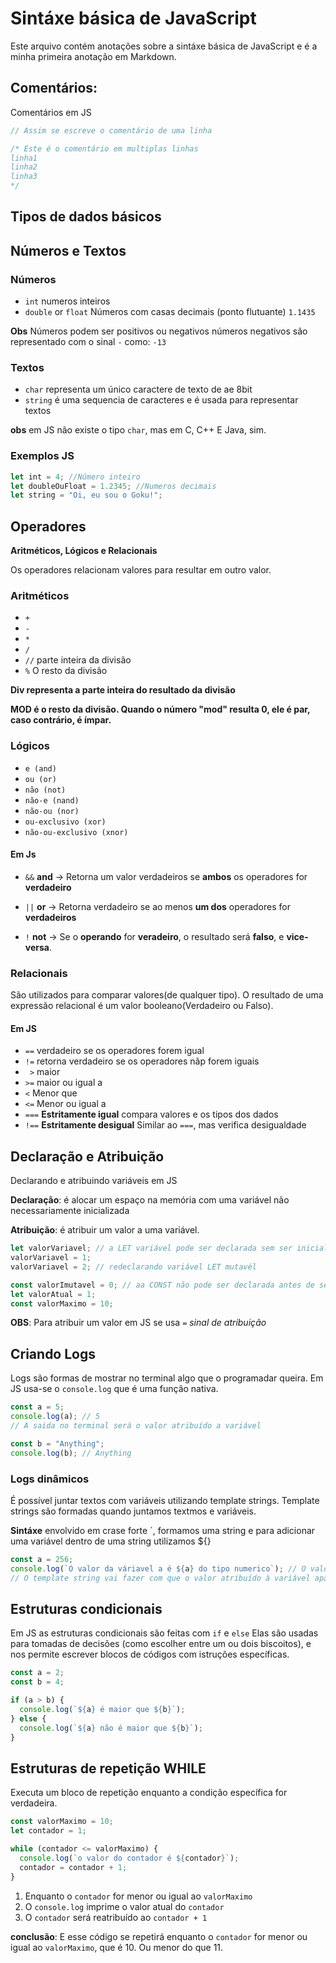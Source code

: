 # Sintáxe básica de JavaScript

Este arquivo contém anotações sobre a sintáxe básica de JavaScript e é a minha primeira anotação em Markdown.

## Comentários:

Comentários em JS

```js
// Assim se escreve o comentário de uma linha

/* Este é o comentário em multiplas linhas
linha1
linha2
linha3
*/
```

## Tipos de dados básicos

## Números e Textos

### Números

- `int` numeros inteiros
- `double` or `float` Números com casas decimais (ponto flutuante) `1.1435`

**Obs** Números podem ser positivos ou negativos
números negativos são representado com o sinal `-` como: `-13`

### Textos

- `char` representa um único caractere de texto de ae 8bit
- `string` é uma sequencia de caracteres e é usada para representar textos

**obs** em JS não existe o tipo `char`, mas em C, C++ E Java, sim.

### Exemplos JS

```js
let int = 4; //Número inteiro
let doubleOuFloat = 1.2345; //Numeros decimais
let string = "Oi, eu sou o Goku!";
```

## Operadores

**Aritméticos, Lógicos e Relacionais**

Os operadores relacionam valores para resultar em outro valor.

### Aritméticos

- `+`
- `-`
- `*`
- `/`
- `//` parte inteira da divisão
- `%` O resto da divisão

**Div representa a parte inteira do resultado da divisão**

**MOD é o resto da divisão. Quando o número "mod" resulta 0, ele é par, caso contrário, é ímpar.**

### Lógicos

- `e (and)`
- `ou (or)`
- `não (not)`
- `não-e (nand)`
- `não-ou (nor)`
- `ou-exclusivo (xor)`
- `não-ou-exclusivo (xnor)`

#### Em Js

- `&&` **and** -> Retorna um valor verdadeiros se **ambos** os operadores for **verdadeiro**

- `||` **or** -> Retorna verdadeiro se ao menos **um dos** operadores for **verdadeiros**

- `!` **not** -> Se o **operando** for **veradeiro**, o resultado será **falso**, e **vice-versa**.

### Relacionais

São utilizados para comparar valores(de qualquer tipo). O resultado de uma expressão relacional é um valor booleano(Verdadeiro ou Falso).

#### Em JS

- `==` verdadeiro se os operadores forem igual
- `!=` retorna verdadeiro se os operadores nãp forem iguais
- ` >` maior
- `>=` maior ou igual a
- `<` Menor que
- `<=` Menor ou igual a
- `===` **Estritamente igual** compara valores e os tipos dos dados
- `!==` **Estritamente desigual** Similar ao `===`, mas verifica desigualdade

## Declaração e Atribuição

Declarando e atribuindo variáveis em JS

**Declaração**: é alocar um espaço na memória com uma variável não necessariamente inicializada

**Atribuição**: é atribuir um valor a uma variável.

```js
let valorVariavel; // a LET variável pode ser declarada sem ser inicializada
valorVariavel = 1;
valorVariavel = 2; // redeclarando variável LET mutavél

const valorImutavel = 0; // aa CONST não pode ser declarada antes de ser inicializada
let valorAtual = 1;
const valorMaximo = 10;
```

**OBS**: Para atribuir um valor em JS se usa `=` _sinal de atribuição_

## Criando Logs

Logs são formas de mostrar no terminal algo que o programadar queira.
Em JS usa-se o `console.log` que é uma função nativa.

```js
const a = 5;
console.log(a); // 5
// A saida no terminal será o valor atribuído a variável

const b = "Anything";
console.log(b); // Anything
```

### Logs dinâmicos

É possível juntar textos com variáveis utilizando template strings.
Template strings são formadas quando juntamos textmos e variáveis.

**Sintáxe** envolvido em crase forte `, formamos uma string e para adicionar uma variável dentro de uma string utilizamos ${}

```js
const a = 256;
console.log(`O valor da váriavel a é ${a} do tipo numerico`); // O valor da váriavel a é 256 do tipo numerico
// O template string vai fazer com que o valor atribuído à variável apareça na tela
```

## Estruturas condicionais

Em JS as estruturas condicionais são feitas com `if` e `else`
Elas são usadas para tomadas de decisões (como escolher entre um ou dois biscoitos), e nos permite escrever blocos de códigos com istruções específicas.

```js
const a = 2;
const b = 4;

if (a > b) {
  console.log(`${a} é maior que ${b}`);
} else {
  console.log(`${a} não é maior que ${b}`);
}
```

## Estruturas de repetição WHILE

Executa um bloco de repetição enquanto a condição específica for verdadeira.

```js
const valorMaximo = 10;
let contador = 1;

while (contador <= valorMaximo) {
  console.log(`o valor do contador é ${contador}`);
  contador = contador + 1;
}
```

1. Enquanto o `contador` for menor ou igual ao `valorMaximo`
2. O `console.log` imprime o valor atual do `contador`
3. O `contador` será reatribuído ao `contador + 1`

**conclusão**: E esse código se repetirá enquanto o `contador` for menor ou igual ao `valorMaximo`, que é 10. Ou menor do que 11.

